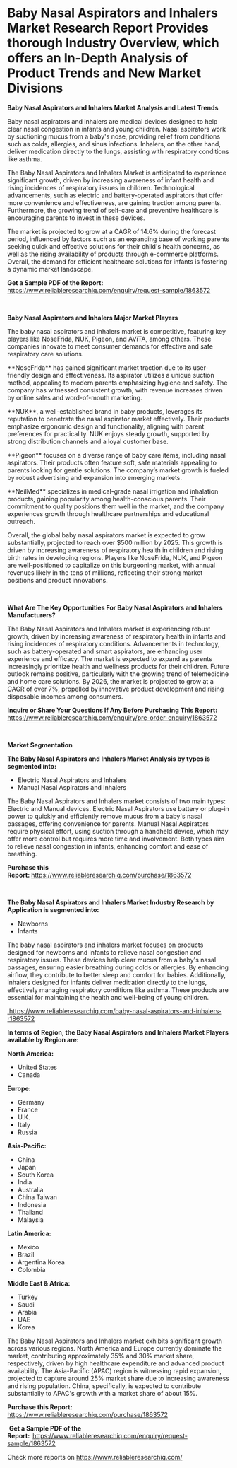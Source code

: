 <p><h1>Baby Nasal Aspirators and Inhalers Market Research Report Provides thorough Industry Overview, which offers an In-Depth Analysis of Product Trends and New Market Divisions</h1></p><p><strong>Baby Nasal Aspirators and Inhalers Market Analysis and Latest Trends</strong></p>
<p><p>Baby nasal aspirators and inhalers are medical devices designed to help clear nasal congestion in infants and young children. Nasal aspirators work by suctioning mucus from a baby's nose, providing relief from conditions such as colds, allergies, and sinus infections. Inhalers, on the other hand, deliver medication directly to the lungs, assisting with respiratory conditions like asthma.</p><p>The Baby Nasal Aspirators and Inhalers Market is anticipated to experience significant growth, driven by increasing awareness of infant health and rising incidences of respiratory issues in children. Technological advancements, such as electric and battery-operated aspirators that offer more convenience and effectiveness, are gaining traction among parents. Furthermore, the growing trend of self-care and preventive healthcare is encouraging parents to invest in these devices.</p><p>The market is projected to grow at a CAGR of 14.6% during the forecast period, influenced by factors such as an expanding base of working parents seeking quick and effective solutions for their child's health concerns, as well as the rising availability of products through e-commerce platforms. Overall, the demand for efficient healthcare solutions for infants is fostering a dynamic market landscape.</p></p>
<p><strong>Get a Sample PDF of the Report:&nbsp;</strong> <a href="https://www.reliableresearchiq.com/enquiry/request-sample/1863572?utm_campaign=2783&utm_medium=2&utm_source=Github&utm_content=ia&utm_term=05042025&utm_id=baby-nasal-aspirators-and-inhalers">https://www.reliableresearchiq.com/enquiry/request-sample/1863572</a></p>
<p>&nbsp;</p>
<p><strong>Baby Nasal Aspirators and Inhalers Major Market Players</strong></p>
<p><p>The baby nasal aspirators and inhalers market is competitive, featuring key players like NoseFrida, NUK, Pigeon, and AViTA, among others. These companies innovate to meet consumer demands for effective and safe respiratory care solutions.</p><p>**NoseFrida** has gained significant market traction due to its user-friendly design and effectiveness. Its aspirator utilizes a unique suction method, appealing to modern parents emphasizing hygiene and safety. The company has witnessed consistent growth, with revenue increases driven by online sales and word-of-mouth marketing. </p><p>**NUK**, a well-established brand in baby products, leverages its reputation to penetrate the nasal aspirator market effectively. Their products emphasize ergonomic design and functionality, aligning with parent preferences for practicality. NUK enjoys steady growth, supported by strong distribution channels and a loyal customer base.</p><p>**Pigeon** focuses on a diverse range of baby care items, including nasal aspirators. Their products often feature soft, safe materials appealing to parents looking for gentle solutions. The company’s market growth is fueled by robust advertising and expansion into emerging markets.</p><p>**NeilMed** specializes in medical-grade nasal irrigation and inhalation products, gaining popularity among health-conscious parents. Their commitment to quality positions them well in the market, and the company experiences growth through healthcare partnerships and educational outreach.</p><p>Overall, the global baby nasal aspirators market is expected to grow substantially, projected to reach over $500 million by 2025. This growth is driven by increasing awareness of respiratory health in children and rising birth rates in developing regions. Players like NoseFrida, NUK, and Pigeon are well-positioned to capitalize on this burgeoning market, with annual revenues likely in the tens of millions, reflecting their strong market positions and product innovations.</p></p>
<p>&nbsp;</p>
<p><strong>What Are The Key Opportunities For Baby Nasal Aspirators and Inhalers Manufacturers?</strong></p>
<p><p>The Baby Nasal Aspirators and Inhalers market is experiencing robust growth, driven by increasing awareness of respiratory health in infants and rising incidences of respiratory conditions. Advancements in technology, such as battery-operated and smart aspirators, are enhancing user experience and efficacy. The market is expected to expand as parents increasingly prioritize health and wellness products for their children. Future outlook remains positive, particularly with the growing trend of telemedicine and home care solutions. By 2026, the market is projected to grow at a CAGR of over 7%, propelled by innovative product development and rising disposable incomes among consumers.</p></p>
<p><strong>Inquire or Share Your Questions If Any Before Purchasing This Report:</strong> <a href="https://www.reliableresearchiq.com/enquiry/pre-order-enquiry/1863572?utm_campaign=2783&utm_medium=2&utm_source=Github&utm_content=ia&utm_term=05042025&utm_id=baby-nasal-aspirators-and-inhalers">https://www.reliableresearchiq.com/enquiry/pre-order-enquiry/1863572</a></p>
<p>&nbsp;</p>
<p><strong>Market Segmentation</strong></p>
<p><strong>The Baby Nasal Aspirators and Inhalers Market Analysis by types is segmented into:</strong></p>
<p><ul><li>Electric Nasal Aspirators and Inhalers</li><li>Manual Nasal Aspirators and Inhalers</li></ul></p>
<p><p>The Baby Nasal Aspirators and Inhalers market consists of two main types: Electric and Manual devices. Electric Nasal Aspirators use battery or plug-in power to quickly and efficiently remove mucus from a baby's nasal passages, offering convenience for parents. Manual Nasal Aspirators require physical effort, using suction through a handheld device, which may offer more control but requires more time and involvement. Both types aim to relieve nasal congestion in infants, enhancing comfort and ease of breathing.</p></p>
<p><strong>Purchase this Report:&nbsp;</strong><a href="https://www.reliableresearchiq.com/purchase/1863572?utm_campaign=2783&utm_medium=2&utm_source=Github&utm_content=ia&utm_term=05042025&utm_id=baby-nasal-aspirators-and-inhalers">https://www.reliableresearchiq.com/purchase/1863572</a></p>
<p>&nbsp;</p>
<p><strong>The Baby Nasal Aspirators and Inhalers Market Industry Research by Application is segmented into:</strong></p>
<p><ul><li>Newborns</li><li>Infants</li></ul></p>
<p><p>The baby nasal aspirators and inhalers market focuses on products designed for newborns and infants to relieve nasal congestion and respiratory issues. These devices help clear mucus from a baby's nasal passages, ensuring easier breathing during colds or allergies. By enhancing airflow, they contribute to better sleep and comfort for babies. Additionally, inhalers designed for infants deliver medication directly to the lungs, effectively managing respiratory conditions like asthma. These products are essential for maintaining the health and well-being of young children.</p></p>
<p><a href="https://www.reliableresearchiq.com/baby-nasal-aspirators-and-inhalers-r1863572?utm_campaign=2783&utm_medium=2&utm_source=Github&utm_content=ia&utm_term=05042025&utm_id=baby-nasal-aspirators-and-inhalers">&nbsp;https://www.reliableresearchiq.com/baby-nasal-aspirators-and-inhalers-r1863572</a></p>
<p><strong>In terms of Region, the Baby Nasal Aspirators and Inhalers Market Players available by Region are:</strong></p>
<p>
    <p> <strong> North America: </strong>
        <ul>
            <li>United States</li>
            <li>Canada</li>
        </ul>
        </p> 
    <p> <strong> Europe: </strong>
        <ul>
            <li>Germany</li>
            <li>France</li>
            <li>U.K.</li>
            <li>Italy</li>
            <li>Russia</li>
        </ul>
        </p> 
    <p> <strong> Asia-Pacific: </strong>
        <ul>
            <li>China</li>
            <li>Japan</li>
            <li>South Korea</li>
            <li>India</li>
            <li>Australia</li>
            <li>China Taiwan</li>
            <li>Indonesia</li>
            <li>Thailand</li>
            <li>Malaysia</li>
        </ul>
        </p> 
    <p> <strong> Latin America: </strong>
        <ul>
            <li>Mexico</li>
            <li>Brazil</li>
            <li>Argentina Korea</li>
            <li>Colombia</li>
        </ul>
        </p> 
    <p> <strong> Middle East & Africa: </strong>
        <ul>
            <li>Turkey</li>
            <li>Saudi</li>
            <li>Arabia</li>
            <li>UAE</li>
            <li>Korea</li>
        </ul>
    </p>
    </p>
<p><p>The Baby Nasal Aspirators and Inhalers market exhibits significant growth across various regions. North America and Europe currently dominate the market, contributing approximately 35% and 30% market share, respectively, driven by high healthcare expenditure and advanced product availability. The Asia-Pacific (APAC) region is witnessing rapid expansion, projected to capture around 25% market share due to increasing awareness and rising population. China, specifically, is expected to contribute substantially to APAC's growth with a market share of about 15%.</p></p>
<p><strong>Purchase this Report: </strong><a href="https://www.reliableresearchiq.com/purchase/1863572?utm_campaign=2783&utm_medium=2&utm_source=Github&utm_content=ia&utm_term=05042025&utm_id=baby-nasal-aspirators-and-inhalers">https://www.reliableresearchiq.com/purchase/1863572</a></p>
<p>&nbsp;<strong>Get a Sample PDF of the Report:&nbsp;&nbsp;</strong><a href="https://www.reliableresearchiq.com/enquiry/request-sample/1863572?utm_campaign=2783&utm_medium=2&utm_source=Github&utm_content=ia&utm_term=05042025&utm_id=baby-nasal-aspirators-and-inhalers">https://www.reliableresearchiq.com/enquiry/request-sample/1863572</a></p>
<p><strong></strong></p>
<p>Check more reports on <a href="https://www.reliableresearchiq.com/?utm_campaign=2783&utm_medium=2&utm_source=Github&utm_content=ia&utm_term=05042025&utm_id=baby-nasal-aspirators-and-inhalers">https://www.reliableresearchiq.com/</a></p>